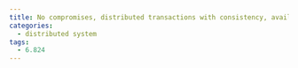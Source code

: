 ```yaml
---
title: No compromises, distributed transactions with consistency, availability, and performance
categories:
  - distributed system
tags:
  - 6.824
---
```

